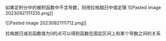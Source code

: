 如果定积分中的被积函数中不含导数，则用拉格朗日中值定理
![[Pasted image 20230921111335.png]]

![[Pasted image 20230921111712.png]]

拉格朗日减去函数值为0的点可以得到函数在固定区间上和某个导数之间的关系
